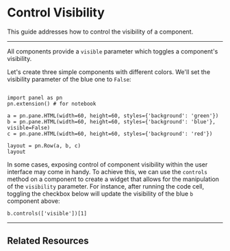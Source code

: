 # Control Visibility

This guide addresses how to control the visibility of a component.

---

All components provide a `visible` parameter which toggles a component's visibility.

Let's create three simple components with different colors. We'll set the visibility parameter of the blue one to `False`:

```{pyodide}

import panel as pn
pn.extension() # for notebook

a = pn.pane.HTML(width=60, height=60, styles={'background': 'green'})
b = pn.pane.HTML(width=60, height=60, styles={'background': 'blue'}, visible=False)
c = pn.pane.HTML(width=60, height=60, styles={'background': 'red'})

layout = pn.Row(a, b, c)
layout

```

In some cases, exposing control of component visibility within the user interface may come in handy. To achieve this, we can use the `controls` method on a component to create a widget that allows for the manipulation of the `visibility` parameter. For instance, after running the code cell, toggling the checkbox below will update the visibility of the blue `b` component above:

```{pyodide}
b.controls(['visible'])[1]
```

---

## Related Resources
